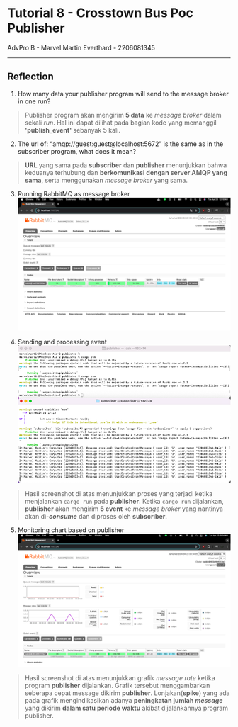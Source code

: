 # Tutorial 8 - Crosstown Bus Poc Publisher
AdvPro B - Marvel Martin Everthard - 2206081345

---

## Reflection
1. How many data your publisher program will send to the message broker in one run?
> Publisher program akan mengirim **5 data** ke _message broker_ dalam sekali _run_. Hal ini dapat dilihat pada bagian kode yang memanggil **'publish_event'** sebanyak 5 kali.

2. The url of: “amqp://guest:guest@localhost:5672” is the same as in the subscriber program, what does it mean?
> **URL** yang sama pada **subscriber** dan **publisher** menunjukkan bahwa keduanya terhubung dan **berkomunikasi dengan server AMQP yang sama**, serta menggunakan _message broker_ yang sama.

3. Running RabbitMQ as message broker
![Running RabbitMQ as message broker](assets/images/RunningRabbitMQ.png)

4. Sending and processing event
![Sending and processing event](assets/images/SendingProcessingEvent.png)
> Hasil screenshot di atas menunjukkan proses yang terjadi ketika menjalankan `cargo run` pada **publisher**. Ketika `cargo run` dijalankan, **publisher** akan mengirim **5 event** ke _message broker_ yang nantinya akan di-_**consume**_ dan diproses oleh **subscriber**. 

5. Monitoring chart based on publisher
![Monitoring chart based on publisher](assets/images/MonitoringChart.png)
> Hasil screenshot di atas menunjukkan grafik _message rate_ ketika program **publisher** dijalankan. Grafik tersebut menggambarkan seberapa cepat message dikirim **publisher**. Lonjakan(**spike**) yang ada pada grafik mengindikasikan adanya **peningkatan jumlah _message_** yang dikirim **dalam satu periode waktu** akibat dijalankannya program publisher.